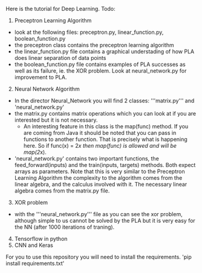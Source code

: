 Here is the tutorial for Deep Learning.
Todo:
1. Preceptron Learning Algorithm
  - look at the following files: preceptron.py, linear_function.py, boolean_function.py
  - the preceptron class contains the preceptron learning algorithm
  - the linear_function.py file contains a graphical understading of how PLA
  does linear separation of data points
  - the boolean_function.py file contains examples of PLA successes as well as
  its failure, ie. the XOR problem. Look at neural_network.py for improvement to PLA.
2. Neural Network Algorithm
  - In the director Neural_Network you will find 2 classes: '''matrix.py''' and 'neural_network.py'
  - the matrix.py contains matrix operations which you can look at if you are interested but it is not necessary.
    - An interesting feature in this class is the map(func) method. If you are coming from Java it should be noted that you can pass in functions to another function. That is precisely what is happening here. So if func(x) = 2*x then map(func) is allowed and will be map(2*x).
  - 'neural_network.py' contains two important functions, the feed_forward(inputs) and the train(inputs, targets) methods. Both expect arrays as parameters. Note that this is very similar to the Preceptron Learning Algorithm the complexity to the algorithm comes from the linear algebra, and the calculus involved with it. The necessary linear algebra comes from the matrix.py file.
3. XOR problem
  - with the '''neural_network.py''' file as you can see the xor problem, although simple to us cannot be solved by the PLA but it is very easy for the NN (after 1000 iterations of traning).
4. Tensorflow in python
5. CNN and Keras

For you to use this repository you will need to install the requirements.
'pip install requirements.txt'
